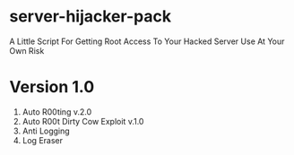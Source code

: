# server-hijacker-pack
A Little Script For Getting Root Access To Your Hacked Server
Use At Your Own Risk

# Version 1.0
 1. Auto R00ting v.2.0
 2. Auto R00t Dirty Cow Exploit v.1.0
 3. Anti Logging 
 4. Log Eraser
